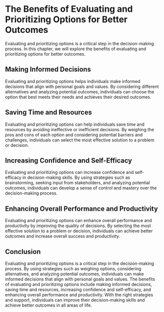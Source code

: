 The Benefits of Evaluating and Prioritizing Options for Better Outcomes
=======================================================================================================================

Evaluating and prioritizing options is a critical step in the decision-making process. In this chapter, we will explore the benefits of evaluating and prioritizing options for better outcomes.

Making Informed Decisions
-------------------------

Evaluating and prioritizing options helps individuals make informed decisions that align with personal goals and values. By considering different alternatives and analyzing potential outcomes, individuals can choose the option that best meets their needs and achieves their desired outcomes.

Saving Time and Resources
-------------------------

Evaluating and prioritizing options can help individuals save time and resources by avoiding ineffective or inefficient decisions. By weighing the pros and cons of each option and considering potential barriers and challenges, individuals can select the most effective solution to a problem or decision.

Increasing Confidence and Self-Efficacy
---------------------------------------

Evaluating and prioritizing options can increase confidence and self-efficacy in decision-making skills. By using strategies such as brainstorming, seeking input from stakeholders, and analyzing potential outcomes, individuals can develop a sense of control and mastery over the decision-making process.

Enhancing Overall Performance and Productivity
----------------------------------------------

Evaluating and prioritizing options can enhance overall performance and productivity by improving the quality of decisions. By selecting the most effective solution to a problem or decision, individuals can achieve better outcomes and increase overall success and productivity.

Conclusion
----------

Evaluating and prioritizing options is a critical step in the decision-making process. By using strategies such as weighing options, considering alternatives, and analyzing potential outcomes, individuals can make informed decisions that align with personal goals and values. The benefits of evaluating and prioritizing options include making informed decisions, saving time and resources, increasing confidence and self-efficacy, and enhancing overall performance and productivity. With the right strategies and support, individuals can improve their decision-making skills and achieve better outcomes in all areas of life.

